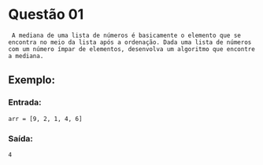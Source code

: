 
# Questão 01

     A mediana de uma lista de números é basicamente o elemento que se encontra no meio da lista após a ordenação. Dada uma lista de números com um número ímpar de elementos, desenvolva um algoritmo que encontre a mediana.

## Exemplo:

### Entrada:

    arr = [9, 2, 1, 4, 6]


### Saída:

    4

